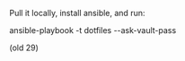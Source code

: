 Pull it locally, install ansible, and run:

ansible-playbook -t dotfiles --ask-vault-pass

(old 29)
